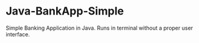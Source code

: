 # Java-BankApp-Simple
Simple Banking Application in Java. Runs in terminal without a proper user interface.
